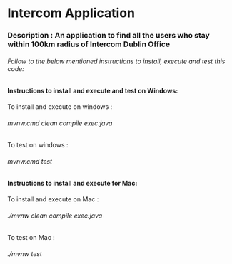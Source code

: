 # Intercom Application

### Description : An application to find all the users who stay within 100km radius of Intercom Dublin Office

###### Follow to the below mentioned instructions to install, execute and test this code:

#### Instructions to install and execute and test on Windows:

To install and execute on windows : 
###### mvnw.cmd clean compile exec:java

To test on windows :
###### mvnw.cmd test

#### Instructions to install and execute for Mac:
To install and execute on Mac : 
###### ./mvnw clean compile exec:java

To test on Mac :
###### ./mvnw test
